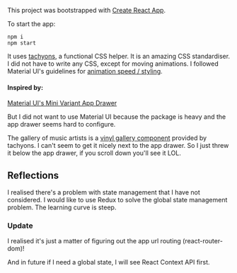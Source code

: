 This project was bootstrapped with [Create React App](https://github.com/facebook/create-react-app).

To start the app:
```
npm i
npm start
```

It uses [tachyons](https://tachyons.io/), a functional CSS helper. It is an amazing CSS standardiser. I did not have to write any CSS, except for moving animations. I followed Material UI's guidelines for [animation speed / styling](https://material.io/design/motion/speed.html#easing).

#### Inspired by:
[Material UI's Mini Variant App Drawer](https://material-ui.com/components/drawers/#mini-variant-drawer)

But I did not want to use Material UI because the package is heavy and the app drawer seems hard to configure.

The gallery of music artists is a [vinyl gallery component](https://tachyons.io/components/collections/vinyl/index.html) provided by tachyons. I can't seem to get it nicely next to the app drawer. So I just threw it below the app drawer, if you scroll down you'll see it LOL.


Reflections
-------------------

I realised there's a problem with state management that I have not considered. I would like to use Redux to solve the global state management problem. The learning curve is steep.

### Update
I realised it's just a matter of figuring out the app url routing (react-router-dom)!

And in future if I need a global state, I will see React Context API first.
